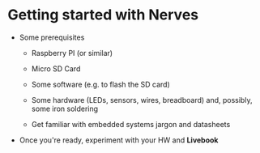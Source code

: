 # Getting started with Nerves

* Some prerequisites 

    * Raspberry PI (or similar)

    * Micro SD Card

    * Some software (e.g. to flash the SD card)

    * Some hardware (LEDs, sensors, wires, breadboard) and, possibly, some iron soldering

    * Get familiar with embedded systems jargon and datasheets

* Once you're ready, experiment with your HW and **Livebook**
